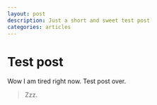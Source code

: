 ```yaml
---
layout: post
description: Just a short and sweet test post
categories: articles
---
```

# Test post
Wow I am tired right now. Test post over.

> Zzz.

